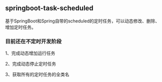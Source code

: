 ##  springboot-task-scheduled
基于SpringBoot和Spring自带的scheduled的定时任务，可以动态修改、删除、增加定时任务。

### 目前还在不定时开发阶段
1、完成动态增加运行任务

2、完成动态停止定时任务

3、获取所有的定时任务的全类名
